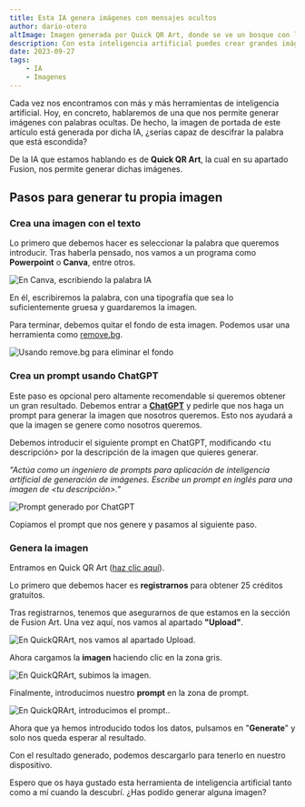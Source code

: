 ```yaml
---
title: Esta IA genera imágenes con mensajes ocultos
author: dario-otero
altImage: Imagen generada por Quick QR Art, donde se ve un bosque con la palabra CIENCIA oculta.
description: Con esta inteligencia artificial puedes crear grandes imágenes con mensajes ocultos. Sigue nuestra guía paso a paso.
date: 2023-09-27
tags:
    - IA
    - Imagenes
---
```


Cada vez nos encontramos con más y más herramientas de inteligencia artificial. Hoy, en concreto, hablaremos de una que nos permite generar imágenes con palabras ocultas. De hecho, la imagen de portada de este artículo está generada por dicha IA, ¿serías capaz de descifrar la palabra que está escondida?

De la IA que estamos hablando es de **Quick QR Art**, la cual en su apartado Fusion, nos permite generar dichas imágenes.

## Pasos para generar tu propia imagen

### Crea una imagen con el texto

Lo primero que debemos hacer es seleccionar la palabra que queremos introducir. Tras haberla pensado, nos vamos a un programa como **Powerpoint** o **Canva**, entre otros.

![En Canva, escribiendo la palabra IA](/images/contenido/esta-ia-genera-imagenes-con-mensajes-ocultos/canva.webp)

En él, escribiremos la palabra, con una tipografía que sea lo suficientemente gruesa y guardaremos la imagen.

Para terminar, debemos quitar el fondo de esta imagen. Podemos usar una herramienta como [remove.bg](https://remove.bg).

![Usando remove.bg para eliminar el fondo](/images/contenido/esta-ia-genera-imagenes-con-mensajes-ocultos/remove-bg.webp)

### Crea un prompt usando ChatGPT

Este paso es opcional pero altamente recomendable si queremos obtener un gran resultado. Debemos entrar a [**ChatGPT**](https://chat.openai.com) y pedirle que nos haga un prompt para generar la imagen que nosotros queremos. Esto nos ayudará a que la imagen se genere como nosotros queremos.

Debemos introducir el siguiente prompt en ChatGPT, modificando <tu descripción> por la descripción de la imagen que quieres generar.

*"Actúa como un ingeniero de prompts para aplicación de inteligencia artificial de generación de imágenes. Escribe un prompt en inglés para una imagen de <tu descripción>."*

![Prompt generado por ChatGPT](/images/contenido/esta-ia-genera-imagenes-con-mensajes-ocultos/generacion-chat-gpt.webp)

Copiamos el prompt que nos genere y pasamos al siguiente paso.

### Genera la imagen

Entramos en Quick QR Art ([haz clic aquí](https://quickqr.art/app/fusion-art-ai)).

Lo primero que debemos hacer es **registrarnos** para obtener 25 créditos gratuitos.

Tras registrarnos, tenemos que asegurarnos de que estamos en la sección de Fusion Art. Una vez aquí, nos vamos al apartado **"Upload"**.

![En QuickQRArt, nos vamos al apartado Upload.](/images/contenido/esta-ia-genera-imagenes-con-mensajes-ocultos/upload.webp)

Ahora cargamos la **imagen** haciendo clic en la zona gris.

![En QuickQRArt, subimos la imagen.](/images/contenido/esta-ia-genera-imagenes-con-mensajes-ocultos/cargar-imagen.webp)

Finalmente, introducimos nuestro **prompt** en la zona de prompt.

![En QuickQRArt, introducimos el prompt..](/images/contenido/esta-ia-genera-imagenes-con-mensajes-ocultos/prompt.webp)

Ahora que ya hemos introducido todos los datos, pulsamos en "**Generate**" y solo nos queda esperar al resultado.

Con el resultado generado, podemos descargarlo para tenerlo en nuestro dispositivo.

Espero que os haya gustado esta herramienta de inteligencia artificial tanto como a mí cuando la descubrí. ¿Has podido generar alguna imagen?
